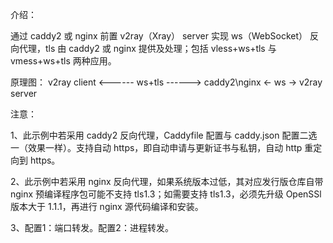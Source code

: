 介绍：

通过 caddy2 或 nginx 前置 v2ray（Xray） server 实现 ws（WebSocket） 反向代理，tls 由 caddy2 或 nginx 提供及处理；包括 vless+ws+tls 与 vmess+ws+tls 两种应用。

原理图： v2ray client <------ ws+tls ------> caddy2\nginx <- ws -> v2ray server

注意：

1、此示例中若采用 caddy2 反向代理，Caddyfile 配置与 caddy.json 配置二选一（效果一样）。支持自动 https，即自动申请与更新证书与私钥，自动 http 重定向到 https。

2、此示例中若采用 nginx 反向代理，如果系统版本过低，其对应发行版仓库自带 nginx 预编译程序包可能不支持 tls1.3；如需要支持 tls1.3，必须先升级 OpenSSl 版本大于 1.1.1，再进行 nginx 源代码编译和安装。

3、配置1：端口转发。配置2：进程转发。

